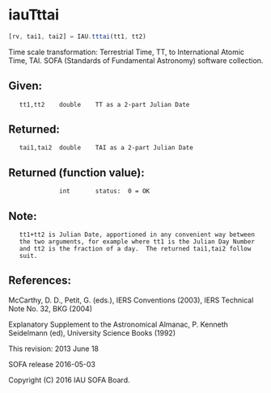 # iauTttai

```js
[rv, tai1, tai2] = IAU.tttai(tt1, tt2)
```

Time scale transformation:  Terrestrial Time, TT, to International
Atomic Time, TAI.
SOFA (Standards of Fundamental Astronomy) software collection.


## Given:
```
   tt1,tt2    double    TT as a 2-part Julian Date
```

## Returned:
```
   tai1,tai2  double    TAI as a 2-part Julian Date
```

## Returned (function value):
```
              int       status:  0 = OK
```

## Note:

```
   tt1+tt2 is Julian Date, apportioned in any convenient way between
   the two arguments, for example where tt1 is the Julian Day Number
   and tt2 is the fraction of a day.  The returned tai1,tai2 follow
   suit.
```

## References:

   McCarthy, D. D., Petit, G. (eds.), IERS Conventions (2003),
   IERS Technical Note No. 32, BKG (2004)

   Explanatory Supplement to the Astronomical Almanac,
   P. Kenneth Seidelmann (ed), University Science Books (1992)

This revision:  2013 June 18

SOFA release 2016-05-03

Copyright (C) 2016 IAU SOFA Board.
